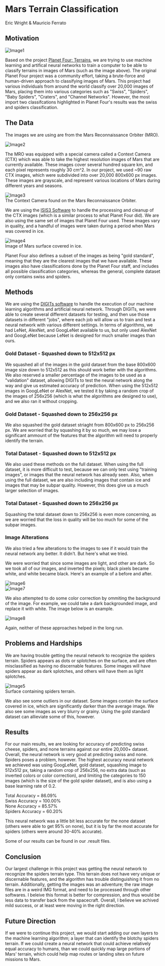 # Mars Terrain Classification  
Eric Wright & Mauricio Ferrato

## Motivation

![Image1](https://github.com/mferrato/CISC489-Project-Machine-Learning/blob/master/dataset/poster_images/swiss1.png)  

Based on the project [Planet Four: Terrains](https://www.zooniverse.org/projects/mschwamb/planet-four-terrains), we are trying to use machine learning and artifical neural networks to train a computer to be able to classify terrains in images of Mars (such as the image above). The original Planet Four project was a community effort, taking a brute-force and human-driven approach to classifying images of Mars. This project had various individuals from around the world classify over 20,000 images of Mars, placing them into various categories such as "Swiss", "Spiders", "Baby Spiders", "Craters", and "Channel Networks". However, the most import two classifcations highlighted in Planet Four's results was the swiss and spiders classification.

## The Data

The images we are using are from the Mars Reconnaissance Orbiter (MRO). 

![Image2](https://github.com/mferrato/CISC489-Project-Machine-Learning/blob/master/dataset/poster_images/MRO.jpg)  

The MRO was equipped with a special camera called a Context Camera (CTX) which was able to take the highest resolution images of Mars that are currently available. These images cover several hundred square km, and each pixel represents roughly 30 cm^2. In our project, we used ~90 raw CTX images, which were subdivided into over 20,000 800x600 px images. These images are grayscale, and represent various locations of Mars during different years and seasons.  

![Image3](https://github.com/mferrato/CISC489-Project-Machine-Learning/blob/master/dataset/poster_images/CTX.jpg)  
The Context Camera found on the Mars Reconnaissance Orbiter.

We are using the [ISIS3 Software](https://isis.astrogeology.usgs.gov/) to handle the processing and cleanup of the CTX images (which is a similar process to what Planet Four did). We are also using the same set of images that Planet Four used. These images vary in quality, and a handful of images were taken during a period when Mars was covered in ice.

![Image4](https://github.com/mferrato/CISC489-Project-Machine-Learning/blob/master/dataset/poster_images/ice1.png)  
Image of Mars surface covered in ice.

Planet Four also defines a subset of the images as being "gold standard", meaning that they are the clearest images that we have available. These images also have classifications done by the Planet Four staff, and includes all possible classification categories, whereas the general, complete dataset only contains swiss and spiders.

## Methods

We are using the [DIGITs software](https://developer.nvidia.com/digits) to handle the execution of our machine learning algorithms and artificial neural network. Through DIGITs, we were able to create several different datasets for testing, and then use those datasets in different "jobs", where each job will allow us to train and test a neural network with various different settings. In terms of algorithms, we had LeNet, AlexNet, and GoogLeNet available to us, but only used AlexNet and GoogLeNet because LeNet is designed for much smaller images than ours.

### Gold Dataset - Squashed down to 512x512 px  
We squashed all of the images in the gold dataset from the base 800x600 image size down to 512x512 as this should work better with the algorithms. We also reserved a smaller percentage of the images to be used as a "validation" dataset, allowing DIGITs to test the neural network along the way and give us estimated accuracy of prediction. When using the 512x512 images in GoogLeNet or AlexNet, we tested it by taking a random crop of the images of 256x256 (which is what the algorithms are designed to use), and we also ran it without cropping.


### Gold Dataset - Squashed down to 256x256 px  
We also squashed the gold dataset striaght from 800x600 px to 256x256 px. We are worried that by squashing it by so much, we may lose a significant ammount of the features that the algorithm will need to properly identify the terrain.

### Total Dataset - Squashed down to 512x512 px  
We also used these methods on the full dataset. When using the full dataset, it is more difficult to test, because we can only test using "training images", or images that the neural network has already seen. Also, when using the full dataset, we are also including images that contain ice and images that may be subpar quality. However, this does give us a much larger selection of images.

### Total Dataset - Squashed down to 256x256 px  
Squashing the total dataset down to 256x256 is even more concerning, as we are worried that the loss in quality will be too much for some of the subpar images.

### Image Alterations  
We also tried a few alterations to the images to see if it would train the neural network any better. It didn't. But here's what we tried.

We were worried that since some images are light, and other are dark. So we took all of our images, and inverted the pixels; black pixels became white, and white became black. Here's an example of a before and after.

![Image6](https://github.com/mferrato/CISC489-Project-Machine-Learning/blob/master/dataset/poster_images/spiders2.png)  
![Image7](https://github.com/mferrato/CISC489-Project-Machine-Learning/blob/master/dataset/poster_images/spiders2_invert.png)  

We also attempted to do some color correction by ommiting the background of the image. For example, we could take a dark backgrounded image, and replace it with white. The image below is an example.

![Image8](https://github.com/mferrato/CISC489-Project-Machine-Learning/blob/master/dataset/poster_images/blackwhite.png)  

Again, neither of these approaches helped in the long run.

## Problems and Hardships  
We are having trouble getting the neural network to recognize the spiders terrain. Spiders appears as dots or splotches on the surface, and are often misclassified as having no discernable features. Some images will have spiders appear as dark splotches, and others will have them as light splotches.

![Image5](https://github.com/mferrato/CISC489-Project-Machine-Learning/blob/master/dataset/poster_images/spiders1.png)  
Surface containing spiders terrain.

We also see some outliers in our dataset. Some images contain the surface covered in ice, which are significantly darker than the average image. We also see some images as very blurry or grainy. Using the gold standard dataset can allieviate some of this, however.

## Results

For our main results, we are looking for accuracy of predicting swiss cheese, spiders, and none terrains against our entire 20,000+ dataset. Overall, the neural network is very good at predicting swiss and none. Spiders poses a problem, however. The highest accuracy neural network we achieved was using GoogLeNet, gold dataset, squashing image to 512x512 px, taking a random crop of 256x256, no extra data (such as inverted colors or color correction), and limiting the categories to 150 images (which is the size of the gold spider dataset), and is also using a base learning rate of 0.2.

Total Accuracy = 86.09%  
Swiss Accuracy = 100.00%  
None Accuracy = 85.57%  
Spiders Accuracy = 60.20%  

This neural network was a little bit less accurate for the none dataset (others were able to get 95% on none), but it is by far the most accurate for spiders (others were around 30-40% accurate).

Some of our results can be found in our .result files.

## Conclusion

Our largest challenge in this project was getting the neural network to recognize the spiders terrain type. This terrain does not have very unique or discernable features, and the algorithm has trouble distinguishing it from no terrain. Additionally, getting the images was an adventure; the raw image files are in a weird IMG format, and need to be processed through other softwares. I beleive this format is better for compression, and thus would be less data to transfer back from the spacecraft. Overall, I believe we achived mild success, or at least were moving in the right direction.

## Future Direction

If we were to continue this project, we would start adding our own layers to the machine learning algorithm; a layer that can identify the blotchy spiders terrain. If we could create a neural network that could achieve relatively equal accuracy to humans, than we could quickly map large portions of Mars' terrain, which could help map routes or landing sites on future missions to Mars.

